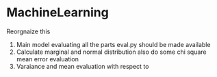 # MachineLearning

Reorgnaize this 
1. Main model evaluating all the parts eval.py should be made available
2. Calculate marginal and normal distribution also do some chi square mean error evaluation
3. Varaiance and mean evaluation with respect to
